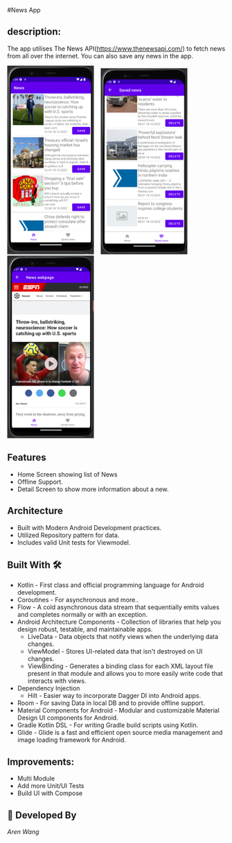 #News App

## description: 

The app utilises The News API(https://www.thenewsapi.com/) to fetch
news from all over the internet. You can also save any news in the 
app.

<img  src="/home_screen.png" width="200"/> &nbsp;&nbsp;  <img  src="/favourite_screen.png" width="200"/> &nbsp;&nbsp; <img  src="/webpage.png" width="200"/>

## Features
* Home Screen showing list of News
* Offline Support.
* Detail Screen to show more information about a new.

## Architecture
* Built with Modern Android Development practices.
* Utilized Repository pattern for data.
* Includes valid Unit tests for Viewmodel.

## Built With 🛠
- Kotlin - First class and official programming language for Android development.
- Coroutines - For asynchronous and more..
- Flow - A cold asynchronous data stream that sequentially emits values and completes normally or with an exception.
- Android Architecture Components - Collection of libraries that help you design robust, testable, and maintainable apps.
    - LiveData - Data objects that notify views when the underlying data changes.
    - ViewModel - Stores UI-related data that isn't destroyed on UI changes.
    - ViewBinding - Generates a binding class for each XML layout file present in that module and allows you to more easily write code that interacts with views.
- Dependency Injection
    - Hilt - Easier way to incorporate Dagger DI into Android apps.
- Room - For saving Data in local DB and to provide offline support.
- Material Components for Android - Modular and customizable Material Design UI components for Android.
- Gradle Kotlin DSL - For writing Gradle build scripts using Kotlin.
- Glide - Glide is a fast and efficient open source media management and image loading framework for Android.

## Improvements:
- Multi Module
- Add more Unit/UI Tests
- Build UI with Compose

## 👨 Developed By
*Aren Wang*
